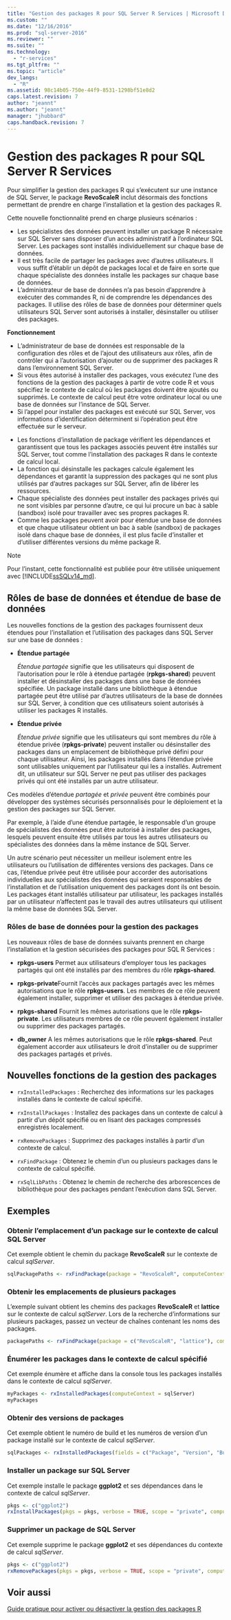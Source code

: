 ```yaml
---
title: "Gestion des packages R pour SQL Server R Services | Microsoft Docs"
ms.custom: ""
ms.date: "12/16/2016"
ms.prod: "sql-server-2016"
ms.reviewer: ""
ms.suite: ""
ms.technology: 
  - "r-services"
ms.tgt_pltfrm: ""
ms.topic: "article"
dev_langs: 
  - "R"
ms.assetid: 98c14b05-750e-44f9-8531-1298bf51e8d2
caps.latest.revision: 7
author: "jeannt"
ms.author: "jeannt"
manager: "jhubbard"
caps.handback.revision: 7
---
```

# Gestion des packages R pour SQL Server R Services
Pour simplifier la gestion des packages R qui s’exécutent sur une instance de SQL Server, le package **RevoScaleR** inclut désormais des fonctions permettant de prendre en charge l’installation et la gestion des packages R. 

Cette nouvelle fonctionnalité prend en charge plusieurs scénarios :

- Les spécialistes des données peuvent installer un package R nécessaire sur SQL Server sans disposer d’un accès administratif à l’ordinateur SQL Server. Les packages sont installés individuellement sur chaque base de données.
- Il est très facile de partager les packages avec d’autres utilisateurs. Il vous suffit d’établir un dépôt de packages local et de faire en sorte que chaque spécialiste des données installe les packages sur chaque base de données.
- L’administrateur de base de données n’a pas besoin d’apprendre à exécuter des commandes R, ni de comprendre les dépendances des packages. Il utilise des rôles de base de données pour déterminer quels utilisateurs SQL Server sont autorisés à installer, désinstaller ou utiliser des packages.
 
**Fonctionnement**

* L’administrateur de base de données est responsable de la configuration des rôles et de l’ajout des utilisateurs aux rôles, afin de contrôler qui a l’autorisation d’ajouter ou de supprimer des packages R dans l’environnement SQL Server.
* Si vous êtes autorisé à installer des packages, vous exécutez l’une des fonctions de la gestion des packages à partir de votre code R et vous spécifiez le contexte de calcul où les packages doivent être ajoutés ou supprimés. Le contexte de calcul peut être votre ordinateur local ou une base de données sur l’instance de SQL Server. 
* Si l’appel pour installer des packages est exécuté sur SQL Server, vos informations d’identification déterminent si l’opération peut être effectuée sur le serveur. 
- Les fonctions d’installation de package vérifient les dépendances et garantissent que tous les packages associés peuvent être installés sur SQL Server, tout comme l’installation des packages R dans le contexte de calcul local.
- La fonction qui désinstalle les packages calcule également les dépendances et garantit la suppression des packages qui ne sont plus utilisés par d’autres packages sur SQL Server, afin de libérer les ressources.
- Chaque spécialiste des données peut installer des packages privés qui ne sont visibles par personne d’autre, ce qui lui procure un bac à sable (sandbox) isolé pour travailler avec ses propres packages R.
-  Comme les packages peuvent avoir pour étendue une base de données et que chaque utilisateur obtient un bac à sable (sandbox) de packages isolé dans chaque base de données, il est plus facile d’installer et d’utiliser différentes versions du même package R. 

> [!NOTE]
> Pour l’instant, cette fonctionnalité est publiée pour être utilisée uniquement avec [!INCLUDE[ssSQLv14_md](../../includes/sssqlv14-md.md)]. 

## <a name="database-roles-and-database-scoping"></a>Rôles de base de données et étendue de base de données

Les nouvelles fonctions de la gestion des packages fournissent deux étendues pour l’installation et l’utilisation des packages dans SQL Server sur une base de données :

- **Étendue partagée**

  *Étendue partagée* signifie que les utilisateurs qui disposent de l’autorisation pour le rôle à étendue partagée (**rpkgs-shared**) peuvent installer et désinstaller des packages dans une base de données spécifiée. Un package installé dans une bibliothèque à étendue partagée peut être utilisé par d’autres utilisateurs de la base de données sur SQL Server, à condition que ces utilisateurs soient autorisés à utiliser les packages R installés. 

- **Étendue privée** 

  *Étendue privée* signifie que les utilisateurs qui sont membres du rôle à étendue privée (**rpkgs-private**) peuvent installer ou désinstaller des packages dans un emplacement de bibliothèque privé défini pour chaque utilisateur. Ainsi, les packages installés dans l’étendue privée sont utilisables uniquement par l’utilisateur qui les a installés. Autrement dit, un utilisateur sur SQL Server ne peut pas utiliser des packages privés qui ont été installés par un autre utilisateur. 

Ces modèles d’étendue *partagée* et *privée* peuvent être combinés pour développer des systèmes sécurisés personnalisés pour le déploiement et la gestion des packages sur SQL Server. 

Par exemple, à l’aide d’une étendue partagée, le responsable d’un groupe de spécialistes des données peut être autorisé à installer des packages, lesquels peuvent ensuite être utilisés par tous les autres utilisateurs ou spécialistes des données dans la même instance de SQL Server. 

Un autre scénario peut nécessiter un meilleur isolement entre les utilisateurs ou l’utilisation de différentes versions des packages. Dans ce cas, l’étendue privée peut être utilisée pour accorder des autorisations individuelles aux spécialistes des données qui seraient responsables de l’installation et de l’utilisation uniquement des packages dont ils ont besoin. Les packages étant installés utilisateur par utilisateur, les packages installés par un utilisateur n’affectent pas le travail des autres utilisateurs qui utilisent la même base de données SQL Server. 

### <a name="database-roles-for-package-management"></a>Rôles de base de données pour la gestion des packages

Les nouveaux rôles de base de données suivants prennent en charge l’installation et la gestion sécurisées des packages pour SQL R Services : 

- **rpkgs-users** Permet aux utilisateurs d’employer tous les packages partagés qui ont été installés par des membres du rôle **rpkgs-shared**.

- **rpkgs-private**Fournit l’accès aux packages partagés avec les mêmes autorisations que le rôle **rpkgs-users**. Les membres de ce rôle peuvent également installer, supprimer et utiliser des packages à étendue privée.

-  **rpkgs-shared** Fournit les mêmes autorisations que le rôle **rpkgs-private**. Les utilisateurs membres de ce rôle peuvent également installer ou supprimer des packages partagés. 
 
- **db_owner** A les mêmes autorisations que le rôle **rpkgs-shared**. Peut également accorder aux utilisateurs le droit d’installer ou de supprimer des packages partagés et privés.



## <a name="new-package-management-functions"></a>Nouvelles fonctions de la gestion des packages


+ `rxInstalledPackages` : Recherchez des informations sur les packages installés dans le contexte de calcul spécifié.

+ `rxInstallPackages` : Installez des packages dans un contexte de calcul à partir d’un dépôt spécifié ou en lisant des packages compressés enregistrés localement.

+ `rxRemovePackages` : Supprimez des packages installés à partir d’un contexte de calcul.

+ `rxFindPackage` : Obtenez le chemin d’un ou plusieurs packages dans le contexte de calcul spécifié.

+ `rxSqlLibPaths` : Obtenez le chemin de recherche des arborescences de bibliothèque pour des packages pendant l’exécution dans SQL Server.

## <a name="examples"></a>Exemples

### <a name="get-package-location-on-sql-server-compute-context"></a>Obtenir l’emplacement d’un package sur le contexte de calcul SQL Server

Cet exemple obtient le chemin du package **RevoScaleR** sur le contexte de calcul *sqlServer*.

  ```R
  sqlPackagePaths <- rxFindPackage(package = "RevoScaleR", computeContext = sqlServerL)
  ```
  
  ### <a name="get-locations-for-multiple-packages"></a>Obtenir les emplacements de plusieurs packages

L’exemple suivant obtient les chemins des packages **RevoScaleR** et **lattice** sur le contexte de calcul *sqlServer*. Lors de la recherche d’informations sur plusieurs packages, passez un vecteur de chaînes contenant les noms des packages.

  ```R
  packagePaths <- rxFindPackage(package = c("RevoScaleR", "lattice"), computeContext = sqlServer)
  ```



### <a name="list-packages-in-specified-compute-context"></a>Énumérer les packages dans le contexte de calcul spécifié

Cet exemple énumère et affiche dans la console tous les packages installés dans le contexte de calcul *sqlServer*.

  ```R
  myPackages <- rxInstalledPackages(computeContext = sqlServer) 
  myPackages
  ```

### <a name="get-package-versions"></a>Obtenir des versions de packages

Cet exemple obtient le numéro de build et les numéros de version d’un package installé sur le contexte de calcul *sqlServer*.

  ```R
  sqlPackages <- rxInstalledPackages(fields = c("Package", "Version", "Built"), computeContext = sqlServer) 
```

### <a name="install-a-package-on-sql-server"></a>Installer un package sur SQL Server

Cet exemple installe le package **ggplot2** et ses dépendances dans le contexte de calcul *sqlServer*.

  ```R
  pkgs <- c("ggplot2")
  rxInstallPackages(pkgs = pkgs, verbose = TRUE, scope = "private", computeContext = sqlServer)
  ```

### <a name="remove-a-package-from-sql-server"></a>Supprimer un package de SQL Server

Cet exemple supprime le package **ggplot2** et ses dépendances du contexte de calcul *sqlServer*.

  ```R
  pkgs <- c("ggplot2")
  rxRemovePackages(pkgs = pkgs, verbose = TRUE, scope = "private", computeContext = sqlServer)
  ```

## <a name="see-also"></a>Voir aussi

[Guide pratique pour activer ou désactiver la gestion des packages R](../../advanced-analytics/r-services/how-to-enable-or-disable-r-package-management.md)